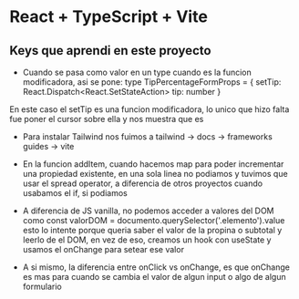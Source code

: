 # React + TypeScript + Vite
## Keys que aprendi en este proyecto
* Cuando se pasa como valor en un type cuando es la funcion modificadora, asi se pone:
type TipPercentageFormProps = {
    setTip: React.Dispatch<React.SetStateAction<number>>
    tip: number
}

En este caso el setTip es una funcion modificadora, lo unico que hizo falta fue poner el cursor sobre ella y nos muestra que es

* Para instalar Tailwind nos fuimos a tailwind -> docs -> frameworks guides -> vite

* En la funcion addItem, cuando hacemos map para poder incrementar una propiedad existente, en una sola linea no podiamos y tuvimos
que usar el spread operator, a diferencia de otros proyectos cuando usabamos el if, si podiamos

* A diferencia de JS vanilla, no podemos acceder a valores del DOM como const valorDOM = documento.querySelector('.elemento').value
esto lo intente porque queria saber el valor de la propina o subtotal y leerlo de el DOM, en vez de eso, creamos un hook con useState
y usamos el onChange para setear ese valor

* A si mismo, la diferencia entre onClick vs onChange, es que onChange es mas para cuando se cambia el valor de algun input o algo de algun formulario

